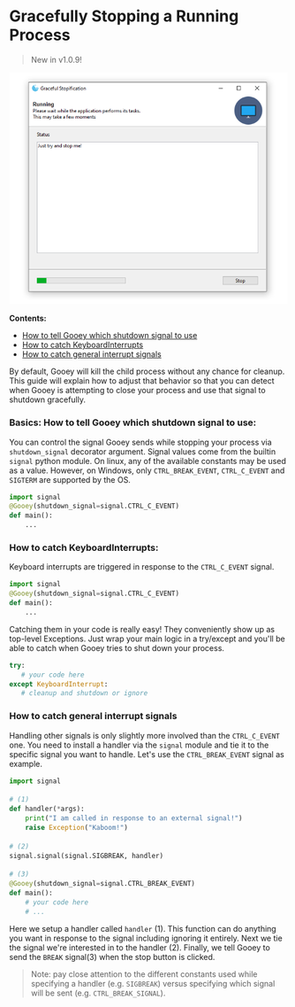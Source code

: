 # Gracefully Stopping a Running Process

>New in v1.0.9!

<p align="center">
  <img src="https://github.com/chriskiehl/GooeyImages/raw/images/docs/graceful-stopping/screenshot.PNG"/>
</p>

**Contents:**

* [How to tell Gooey which shutdown signal to use](#how-to-tell-gooey-which-signal-to-use)
* [How to catch KeyboardInterrupts](#How-to-catch-KeyboardInterrupts)
* [How to catch general interrupt signals](#How-to-catch-general-interrupt-signals)

By default, Gooey will kill the child process without any chance for cleanup. This guide will explain how to adjust that behavior so that you can detect when Gooey is attempting to close your process and use that signal to shutdown gracefully.   

### Basics: How to tell Gooey which shutdown signal to use: 

You can control the signal Gooey sends while stopping your process via `shutdown_signal` decorator argument. Signal values come from the builtin `signal` python module. On linux, any of the available constants may be used as a value. However, on Windows, only `CTRL_BREAK_EVENT`, `CTRL_C_EVENT` and `SIGTERM` are supported by the OS.   
 
 
```python
import signal 
@Gooey(shutdown_signal=signal.CTRL_C_EVENT)
def main():
    ...
```


### How to catch KeyboardInterrupts:

Keyboard interrupts are triggered in response to the `CTRL_C_EVENT` signal.

```python
import signal 
@Gooey(shutdown_signal=signal.CTRL_C_EVENT)
def main():
    ...
``` 

Catching them in your code is really easy! They conveniently show up as top-level Exceptions. Just wrap your main logic in a try/except and you'll be able to catch when Gooey tries to shut down your process.   

```python
try:
   # your code here
except KeyboardInterrupt: 
   # cleanup and shutdown or ignore 
``` 

### How to catch general interrupt signals

Handling other signals is only slightly more involved than the `CTRL_C_EVENT` one. You need to install a handler via the `signal` module and tie it to the specific signal you want to handle. Let's use the `CTRL_BREAK_EVENT` signal as example. 

```python
import signal

# (1)
def handler(*args): 
    print("I am called in response to an external signal!")
    raise Exception("Kaboom!")

# (2) 
signal.signal(signal.SIGBREAK, handler)

# (3)
@Gooey(shutdown_signal=signal.CTRL_BREAK_EVENT)
def main():
    # your code here 
    # ... 
```    

Here we setup a handler called `handler` (1). This function can do anything you want in response to the signal including ignoring it entirely. Next we tie the signal we're interested in to the handler (2). Finally, we tell Gooey to send the `BREAK` signal(3) when the stop button is clicked. 

> Note: pay close attention to the different constants used while specifying a handler (e.g. `SIGBREAK`) versus specifying which signal will be sent (e.g. `CTRL_BREAK_SIGNAL`).   


